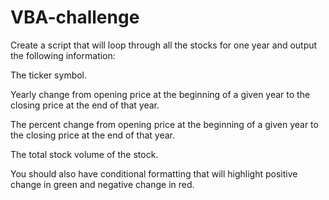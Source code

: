 # VBA-challenge

Create a script that will loop through all the stocks for one year and output the following information:


  The ticker symbol.

  Yearly change from opening price at the beginning of a given year to the closing price at the end of that year.

  The percent change from opening price at the beginning of a given year to the closing price at the end of that year.

  The total stock volume of the stock.

  You should also have conditional formatting that will highlight positive change in green and negative change in red.
